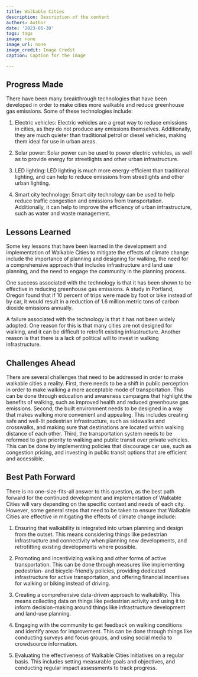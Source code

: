 ```yaml
---
title: Walkable Cities
description: Description of the content
authors: Author
date: '2023-05-30'
tags: tags
image: none
image_url: none
image_credit: Image Credit
caption: Caption for the image

---
```




## Progress Made

There have been many breakthrough technologies that have been developed in order to make cities more walkable and reduce greenhouse gas emissions. Some of these technologies include:

1. Electric vehicles: Electric vehicles are a great way to reduce emissions in cities, as they do not produce any emissions themselves. Additionally, they are much quieter than traditional petrol or diesel vehicles, making them ideal for use in urban areas.

2. Solar power: Solar power can be used to power electric vehicles, as well as to provide energy for streetlights and other urban infrastructure.

3. LED lighting: LED lighting is much more energy-efficient than traditional lighting, and can help to reduce emissions from streetlights and other urban lighting.

4. Smart city technology: Smart city technology can be used to help reduce traffic congestion and emissions from transportation. Additionally, it can help to improve the efficiency of urban infrastructure, such as water and waste management.

## Lessons Learned

Some key lessons that have been learned in the development and implementation of Walkable Cities to mitigate the effects of climate change include the importance of planning and designing for walking, the need for a comprehensive approach that includes infrastructure and land use planning, and the need to engage the community in the planning process.

One success associated with the technology is that it has been shown to be effective in reducing greenhouse gas emissions. A study in Portland, Oregon found that if 10 percent of trips were made by foot or bike instead of by car, it would result in a reduction of 1.6 million metric tons of carbon dioxide emissions annually.

A failure associated with the technology is that it has not been widely adopted. One reason for this is that many cities are not designed for walking, and it can be difficult to retrofit existing infrastructure. Another reason is that there is a lack of political will to invest in walking infrastructure.

## Challenges Ahead

There are several challenges that need to be addressed in order to make walkable cities a reality. First, there needs to be a shift in public perception in order to make walking a more acceptable mode of transportation. This can be done through education and awareness campaigns that highlight the benefits of walking, such as improved health and reduced greenhouse gas emissions. Second, the built environment needs to be designed in a way that makes walking more convenient and appealing. This includes creating safe and well-lit pedestrian infrastructure, such as sidewalks and crosswalks, and making sure that destinations are located within walking distance of each other. Third, the transportation system needs to be reformed to give priority to walking and public transit over private vehicles. This can be done by implementing policies that discourage car use, such as congestion pricing, and investing in public transit options that are efficient and accessible.

## Best Path Forward

There is no one-size-fits-all answer to this question, as the best path forward for the continued development and implementation of Walkable Cities will vary depending on the specific context and needs of each city. However, some general steps that need to be taken to ensure that Walkable Cities are effective in mitigating the effects of climate change include:

1. Ensuring that walkability is integrated into urban planning and design from the outset. This means considering things like pedestrian infrastructure and connectivity when planning new developments, and retrofitting existing developments where possible.

2. Promoting and incentivizing walking and other forms of active transportation. This can be done through measures like implementing pedestrian- and bicycle-friendly policies, providing dedicated infrastructure for active transportation, and offering financial incentives for walking or biking instead of driving.

3. Creating a comprehensive data-driven approach to walkability. This means collecting data on things like pedestrian activity and using it to inform decision-making around things like infrastructure development and land-use planning.

4. Engaging with the community to get feedback on walking conditions and identify areas for improvement. This can be done through things like conducting surveys and focus groups, and using social media to crowdsource information.

5. Evaluating the effectiveness of Walkable Cities initiatives on a regular basis. This includes setting measurable goals and objectives, and conducting regular impact assessments to track progress.
